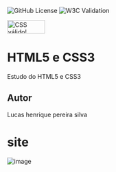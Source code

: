![GitHub License](https://img.shields.io/github/license/HUbOpsVitor/site?style=for-the-badge)
![W3C Validation](https://img.shields.io/w3c-validation/html?targetUrl=https%3A%2F%2Fhubopsvitor.github.io%2Fsite%2F)
<p>
    <a href="http://jigsaw.w3.org/css-validator/check/referer">
        <img style="border:0;width:88px;height:31px"
            src="http://jigsaw.w3.org/css-validator/images/vcss"
            alt="CSS válido!" />
    </a>
</p>

# HTML5 e CSS3
Estudo do HTML5 e CSS3
## Autor
Lucas henrique pereira silva



# site
![image](https://github.com/user-attachments/assets/efd95a25-2116-4a7c-98e2-cc2904fd6b0a)


